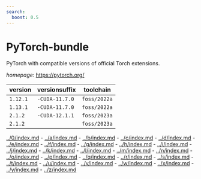 ```yaml
---
search:
  boost: 0.5
---
```

# PyTorch-bundle

PyTorch with compatible versions of official Torch extensions.

*homepage*: <https://pytorch.org/>

version | versionsuffix | toolchain
--------|---------------|----------
``1.12.1`` | ``-CUDA-11.7.0`` | ``foss/2022a``
``1.13.1`` | ``-CUDA-11.7.0`` | ``foss/2022a``
``2.1.2`` | ``-CUDA-12.1.1`` | ``foss/2023a``
``2.1.2`` |  | ``foss/2023a``

[../0/index.md](0) - [../a/index.md](a) - [../b/index.md](b) - [../c/index.md](c) - [../d/index.md](d) - [../e/index.md](e) - [../f/index.md](f) - [../g/index.md](g) - [../h/index.md](h) - [../i/index.md](i) - [../j/index.md](j) - [../k/index.md](k) - [../l/index.md](l) - [../m/index.md](m) - [../n/index.md](n) - [../o/index.md](o) - [../p/index.md](p) - [../q/index.md](q) - [../r/index.md](r) - [../s/index.md](s) - [../t/index.md](t) - [../u/index.md](u) - [../v/index.md](v) - [../w/index.md](w) - [../x/index.md](x) - [../y/index.md](y) - [../z/index.md](z)

